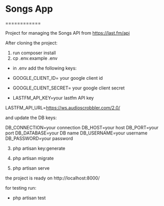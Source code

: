 # Songs App
============

Project for managing the Songs API from https://last.fm/api

After cloning the project:
1. run composer install
2. cp .env.example .env

- in .env add the following keys:

- GOOGLE_CLIENT_ID= your google client id
- GOOGLE_CLIENT_SECRET= your google client secret

- LASTFM_API_KEY=your lastfm API key

LASTFM_API_URL=https://ws.audioscrobbler.com/2.0/

and update the DB keys:

DB_CONNECTION=your connection
DB_HOST=your host
DB_PORT=your port
DB_DATABASE=your DB name
DB_USERNAME=your username
DB_PASSWORD=your password

3. php artisan key:generate
4. php artisan migrate

5. php artisan serve

the project is ready on http://localhost:8000/

for testing run:
- php artisan test